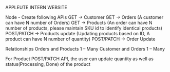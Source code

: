 APPLEUTE INTERN WEBSITE

Node - Create following APIs
GET -> Customer GET -> Orders (A customer can have N number of Orders) GET -> Products (An order can have N number of products, please maintain SKU id to identify identical products)
POST/PATCH -> Products update (Updating products based on ID, A product can have N number of quantity) POST/PATCH -> Order Update

Relationships
Orders and Products 1 – Many
Customer and Orders 1 – Many

For Product POST/PATCH API, the user can update quantity as well as status(Processing, Done) of the product
